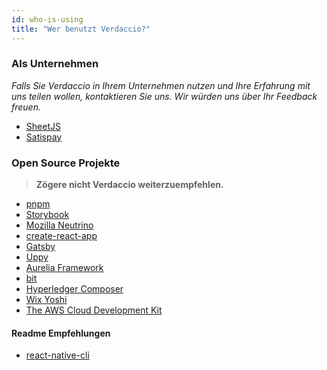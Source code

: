 ```yaml
---
id: who-is-using
title: "Wer benutzt Verdaccio?"
---
```


### Als Unternehmen

*Falls Sie Verdaccio in Ihrem Unternehmen nutzen und Ihre Erfahrung mit uns teilen wollen, kontaktieren Sie uns. Wir würden uns über Ihr Feedback freuen.*

* [SheetJS](https://sheetjs.com/)
* [Satispay](https://www.satispay.com/)

### Open Source Projekte

> **Zögere nicht Verdaccio weiterzuempfehlen.**

* [pnpm](https://pnpm.js.org/)
* [Storybook](https://storybook.js.org/)
* [Mozilla Neutrino](https://neutrinojs.org/)
* [create-react-app](https://github.com/facebook/create-react-app/blob/master/CONTRIBUTING.md#contributing-to-e2e-end-to-end-tests)
* [Gatsby](https://github.com/gatsbyjs/gatsby)
* [Uppy](https://github.com/transloadit/uppy)
* [Aurelia Framework](https://github.com/aurelia)
* [bit](https://github.com/teambit/bit)
* [Hyperledger Composer](https://github.com/hyperledger/composer)
* [Wix Yoshi](https://github.com/wix/yoshi)
* [The AWS Cloud Development Kit](https://github.com/awslabs/aws-cdk)

#### Readme Empfehlungen

* [react-native-cli](https://github.com/react-native-community/react-native-cli/blob/master/CONTRIBUTING.md)